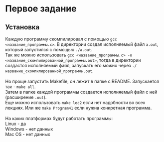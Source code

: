 # Первое задание 
## Установка
Каждую программу скомпилировал с помощью `gcc <название_программы.c>`. В директории создал исполняемый файл `a.out`, который запустился с помощью `./a.out`. </br>
Так же можно использовать `gcc <название_программы.c> -o <название_скомпилированной_программы.out>`, тогда в директории создастся исполняемый файл, запускать его можно через `./название_скомпилированной_программы.out`.  </br> </br>
Но проще запустить Makefile, он лежит в папке с README. Запускается так - `make all`. </br>
Затем в папке каждой программы создается исполняемый файл с ней (расширение `.out`). </br>
Еще можно использовать `make lec2` если нет надобности во всех лекциях. Или же `make Program41` если нужна конкретная программа.</br></br>
На каких платформах будут работать программы:</br>
Linux - да</br>
Windows - нет данных </br>
Mac OS - нет данных</br></br>


